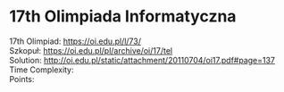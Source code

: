 # 17th Olimpiada Informatyczna
17th Olimpiad: https://oi.edu.pl/l/73/ <br />
Szkopuł: https://oi.edu.pl/pl/archive/oi/17/tel <br />
Solution: http://oi.edu.pl/static/attachment/20110704/oi17.pdf#page=137 <br />
Time Complexity: <br />
Points:  <br />